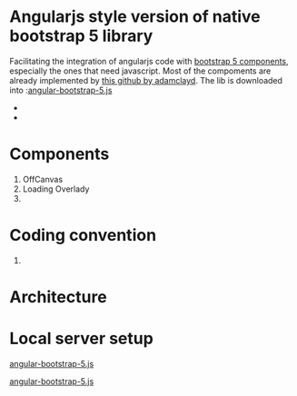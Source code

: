 Angularjs style version of native bootstrap 5 library 
======

Facilitating the integration of angularjs code with [bootstrap 5 components](https://getbootstrap.com/docs/5.0/components), 
especially  the ones that need javascript. 
Most of the compoments are already implemented by [this github by adamclayd](https://github.com/adamclayd/angular-bootstrap-5). 
The lib is downloaded into :[angular-bootstrap-5.js](angular-bootstrap-5.js) 

+  
+ 

# Components 

1. OffCanvas
2. Loading Overlady
3.  

# Coding convention
1.  


# Architecture


# Local server setup

 
[angular-bootstrap-5.js](angular-bootstrap-5.js)


 
[angular-bootstrap-5.js](angular-bootstrap-5.js)